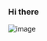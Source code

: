 ### Hi there 

![image](https://img.shields.io/badge/JavaScript-F7DF1E.svg?style=for-the-badge&logo=JavaScript&logoColor=#F3158D)
